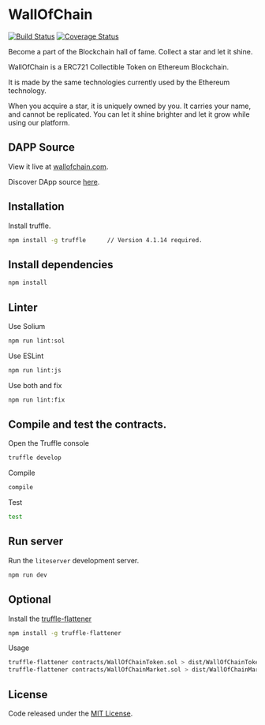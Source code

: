 # WallOfChain

[![Build Status](https://travis-ci.org/bc1tech/wallofchain.svg?branch=master)](https://travis-ci.org/bc1tech/wallofchain)
[![Coverage Status](https://coveralls.io/repos/github/bc1tech/wallofchain/badge.svg?branch=master)](https://coveralls.io/github/bc1tech/wallofchain?branch=master)

Become a part of the Blockchain hall of fame. Collect a star and let it shine.

WallOfChain is a ERC721 Collectible Token on Ethereum Blockchain.

It is made by the same technologies currently used by the Ethereum technology.

When you acquire a star, it is uniquely owned by you. It carries your name, and cannot be replicated. You can let it shine brighter and let it grow while using our platform.

## DAPP Source

View it live at [wallofchain.com](https://wallofchain.com/).

Discover DApp source [here](https://github.com/bc1tech/wallofchain/tree/site).  

## Installation

Install truffle.

```bash
npm install -g truffle      // Version 4.1.14 required.
```

## Install dependencies

```bash
npm install
```

## Linter

Use Solium

```bash
npm run lint:sol
```

Use ESLint

```bash
npm run lint:js
```

Use both and fix

```bash
npm run lint:fix
```

## Compile and test the contracts.

Open the Truffle console

```bash
truffle develop
```

Compile 

```bash
compile 
```

Test

```bash
test
```

## Run server

Run the `liteserver` development server.

```bash
npm run dev
```

## Optional

Install the [truffle-flattener](https://github.com/alcuadrado/truffle-flattener)

```bash
npm install -g truffle-flattener
```
 
Usage 

```bash
truffle-flattener contracts/WallOfChainToken.sol > dist/WallOfChainToken.dist.sol
truffle-flattener contracts/WallOfChainMarket.sol > dist/WallOfChainMarket.dist.sol
```

## License

Code released under the [MIT License](https://github.com/bc1tech/wallofchain/blob/master/LICENSE).
